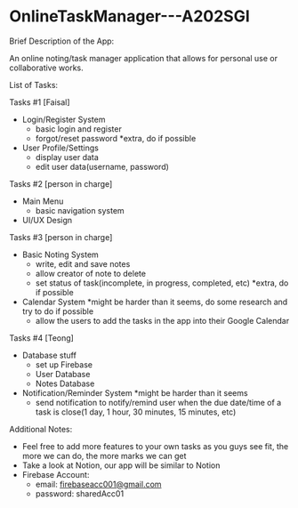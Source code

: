 # OnlineTaskManager---A202SGI

Brief Description of the App:

An online noting/task manager application that allows for personal use or collaborative works. 


List of Tasks:

Tasks #1 [Faisal]
- Login/Register System
  - basic login and register
  - forgot/reset password *extra, do if possible
- User Profile/Settings
  - display user data
  - edit user data(username, password)

Tasks #2 [person in charge]
- Main Menu
  - basic navigation system
- UI/UX Design

Tasks #3 [person in charge]
- Basic Noting System
  - write, edit and save notes
  - allow creator of note to delete
  - set status of task(incomplete, in progress, completed, etc) *extra, do if possible
- Calendar System *might be harder than it seems, do some research and try to do if possible
  - allow the users to add the tasks in the app into their Google Calendar

Tasks #4 [Teong]
- Database stuff
  - set up Firebase 
  - User Database
  - Notes Database
- Notification/Reminder System *might be harder than it seems 
  - send notification to notify/remind user when the due date/time of a task is close(1 day, 1 hour, 30 minutes, 15 minutes, etc)



Additional Notes:

* Feel free to add more features to your own tasks as you guys see fit, the more we can do, the more marks we can get
* Take a look at Notion, our app will be similar to Notion
* Firebase Account: 
  - email: firebaseacc001@gmail.com
  - password: sharedAcc01





